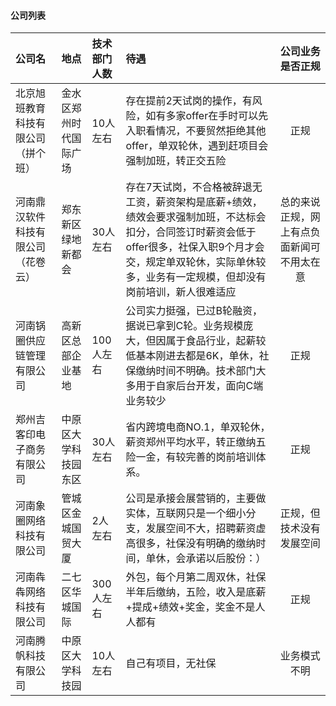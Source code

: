 #### 公司列表

| 公司名                             | 地点                   | 技术部门人数 | 待遇                                                         |              公司业务是否正规              |
| :--------------------------------- | :--------------------- | :----------- | :----------------------------------------------------------- | :----------------------------------------: |
| 北京旭班教育科技有限公司（拼个班） | 金水区郑州时代国际广场 | 10人左右     | 存在提前2天试岗的操作，有风险，如有多家offer在手时可以先入职看情况，不要贸然拒绝其他offer，单双轮休，遇到赶项目会强制加班，转正交五险 |                    正规                    |
| 河南鼎汉软件科技有限公司（花卷云） | 郑东新区绿地新都会     | 30人左右     | 存在7天试岗，不合格被辞退无工资，薪资架构是底薪+绩效，绩效会要求强制加班，不达标会扣分，合同签订时薪资会低于offer很多，社保入职9个月才会交，规定单双轮休，实际单休较多，业务有一定规模，但却没有岗前培训，新人很难适应 | 总的来说正规，网上有点负面新闻可不用太在意 |
| 河南锅圈供应链管理有限公司         | 高新区总部企业基地     | 100人左右    | 公司实力挺强，已过B轮融资，据说已拿到C轮。业务规模庞大，但因属于食品行业，起薪较低基本刚进去都是6K，单休，社保缴纳时间不明确。技术部门大多用于自家后台开发，面向C端业务较少 |                    正规                    |
| 郑州吉客印电子商务有限公司         | 中原区大学科技园东区   | 30人左右     | 省内跨境电商NO.1，单双轮休，薪资郑州平均水平，转正缴纳五险一金，有较完善的岗前培训体系。 |                    正规                    |
| 河南象圈网络科技有限公司           | 管城区金城国贸大厦     | 2人左右      | 公司是承接会展营销的，主要做实体，互联网只是一个细小分支，发展空间不大，招聘薪资虚高很多，社保没有明确的缴纳时间，单休，会承诺以后股份：） |          正规，但技术没有发展空间          |
| 河南犇犇网络科技有限公司           | 二七区华城国际         | 300人左右    | 外包，每个月第二周双休，社保半年后缴纳，五险，收入是底薪+提成+绩效+奖金，奖金不是人人都有 |                    正规                    |
| 河南腾帆科技有限公司               | 中原区大学科技园       | 10人左右     | 自己有项目，无社保                                           |                业务模式不明                |

